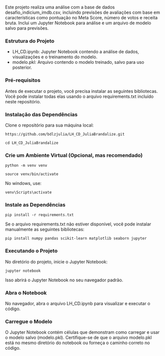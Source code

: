 Este projeto realiza uma análise com a base de dados desafio_indicium_imdb.csv, incluindo previsões de avaliações com base em características como pontuação no Meta Score, número de votos e receita bruta. Inclui um Jupyter Notebook para análise e um arquivo de modelo salvo para previsões.

### Estrutura do Projeto

- LH_CD.ipynb: Jupyter Notebook contendo a análise de dados, visualizações e o treinamento do modelo.
- modelo.pkl: Arquivo contendo o modelo treinado, salvo para uso posterior.
  
### Pré-requisitos

Antes de executar o projeto, você precisa instalar as seguintes bibliotecas. Você pode instalar todas elas usando o arquivo requirements.txt incluído neste repositório.

### Instalação das Dependências

Clone o repositório para sua máquina local:

`https://github.com/bdlzjulia/LH_CD_JuliaBrandalize.git`

`cd LH_CD_JuliaBrandalize`

### Crie um Ambiente Virtual (Opcional, mas recomendado)

`python -m venv venv`

`source venv/bin/activate`

No windows, use:

`venv\Scripts\activate`

### Instale as Dependências

`pip install -r requirements.txt`

Se o arquivo requirements.txt não estiver disponível, você pode instalar manualmente as seguintes bibliotecas:

`pip install numpy pandas scikit-learn matplotlib seaborn jupyter`

### Executando o Projeto

No diretório do projeto, inicie o Jupyter Notebook:

`jupyter notebook`

Isso abrirá o Jupyter Notebook no seu navegador padrão.

### Abra o Notebook

No navegador, abra o arquivo LH_CD.ipynb para visualizar e executar o código.

### Carregue o Modelo

O Jupyter Notebook contém células que demonstram como carregar e usar o modelo salvo (modelo.pkl). Certifique-se de que o arquivo modelo.pkl está no mesmo diretório do notebook ou forneça o caminho correto no código.
